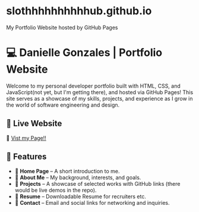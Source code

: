 # slothhhhhhhhhhub.github.io
My Portfolio Website hosted by GitHub Pages

# 💻 Danielle Gonzales | Portfolio Website

Welcome to my personal developer portfolio built with HTML, CSS, and JavaScript(not yet, but I'm getting there), and hosted via GitHub Pages! 
This site serves as a showcase of my skills, projects, and experience as I grow in the world of software engineering and design.

## 🚀 Live Website
🔗 [Vist my Page!!](https://slothhhhhhhhhhub.github.io/)

## 📌 Features
- 🔹 **Home Page** – A short introduction to me.
- 🔹 **About Me** – My background, interests, and goals.
- 🔹 **Projects** – A showcase of selected works with GitHub links (there would be live demos in the repo).
- 🔹 **Resume** – Downloadable Resume for recruiters etc. 
- 🔹 **Contact** – Email and social links for networking and inquiries.



